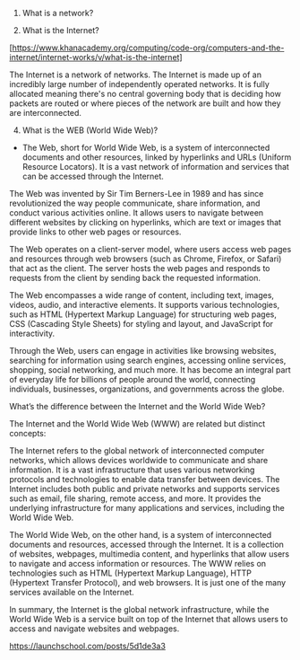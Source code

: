 1. What is a network?



2. What is the Internet?

[https://www.khanacademy.org/computing/code-org/computers-and-the-internet/internet-works/v/what-is-the-internet]

The Internet is a network of networks.  The Internet is made up of an incredibly large number of independently operated networks.  It is fully allocated meaning there's no central governing body that is deciding how packets are routed or where pieces of the network are built and how they are interconnected.

4. What is the WEB (World Wide Web)?
  - The Web, short for World Wide Web, is a system of interconnected documents and other resources, linked by hyperlinks and URLs (Uniform Resource Locators). It is a vast network of information and services that can be accessed through the Internet.

The Web was invented by Sir Tim Berners-Lee in 1989 and has since revolutionized the way people communicate, share information, and conduct various activities online. It allows users to navigate between different websites by clicking on hyperlinks, which are text or images that provide links to other web pages or resources.

The Web operates on a client-server model, where users access web pages and resources through web browsers (such as Chrome, Firefox, or Safari) that act as the client. The server hosts the web pages and responds to requests from the client by sending back the requested information.

The Web encompasses a wide range of content, including text, images, videos, audio, and interactive elements. It supports various technologies, such as HTML (Hypertext Markup Language) for structuring web pages, CSS (Cascading Style Sheets) for styling and layout, and JavaScript for interactivity.

Through the Web, users can engage in activities like browsing websites, searching for information using search engines, accessing online services, shopping, social networking, and much more. It has become an integral part of everyday life for billions of people around the world, connecting individuals, businesses, organizations, and governments across the globe.

What’s the difference between the Internet and the World Wide Web?

The Internet and the World Wide Web (WWW) are related but distinct concepts:

The Internet refers to the global network of interconnected computer networks, which allows devices worldwide to communicate and share information. It is a vast infrastructure that uses various networking protocols and technologies to enable data transfer between devices. The Internet includes both public and private networks and supports services such as email, file sharing, remote access, and more. It provides the underlying infrastructure for many applications and services, including the World Wide Web.

The World Wide Web, on the other hand, is a system of interconnected documents and resources, accessed through the Internet. It is a collection of websites, webpages, multimedia content, and hyperlinks that allow users to navigate and access information or resources. The WWW relies on technologies such as HTML (Hypertext Markup Language), HTTP (Hypertext Transfer Protocol), and web browsers. It is just one of the many services available on the Internet.

In summary, the Internet is the global network infrastructure, while the World Wide Web is a service built on top of the Internet that allows users to access and navigate websites and webpages.

https://launchschool.com/posts/5d1de3a3

